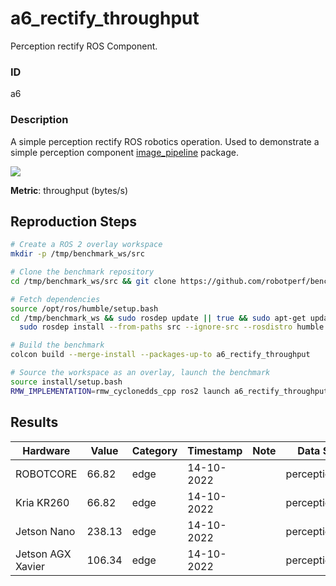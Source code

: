 # a6_rectify_throughput

Perception rectify ROS Component.

### ID
a6

### Description
A simple perception rectify ROS robotics operation. Used to demonstrate a simple perception component [image_pipeline](https://github.com/ros-perception/image_pipeline) package.


![](../../../imgs/a6_rectify_throughput.svg)

**Metric**: throughput (bytes/s)

## Reproduction Steps

```bash
# Create a ROS 2 overlay workspace
mkdir -p /tmp/benchmark_ws/src

# Clone the benchmark repository
cd /tmp/benchmark_ws/src && git clone https://github.com/robotperf/benchmarks

# Fetch dependencies
source /opt/ros/humble/setup.bash
cd /tmp/benchmark_ws && sudo rosdep update || true && sudo apt-get update &&
  sudo rosdep install --from-paths src --ignore-src --rosdistro humble -y

# Build the benchmark
colcon build --merge-install --packages-up-to a6_rectify_throughput

# Source the workspace as an overlay, launch the benchmark
source install/setup.bash
RMW_IMPLEMENTATION=rmw_cyclonedds_cpp ros2 launch a6_rectify_throughput trace_a6_rectify_throughput.launch.py

```

## Results

| Hardware | Value | Category | Timestamp | Note | Data Source |
| --- | --- | --- | --- | --- | --- |
| ROBOTCORE | 66.82 | edge | 14-10-2022 |  | perception/image |
| Kria KR260 | 66.82 | edge | 14-10-2022 |  | perception/image |
| Jetson Nano | 238.13 | edge | 14-10-2022 |  | perception/image |
| Jetson AGX Xavier | 106.34 | edge | 14-10-2022 |  | perception/image |

